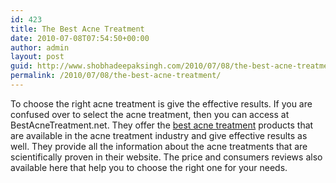```yaml
---
id: 423
title: The Best Acne Treatment
date: 2010-07-08T07:54:50+00:00
author: admin
layout: post
guid: http://www.shobhadeepaksingh.com/2010/07/08/the-best-acne-treatment/
permalink: /2010/07/08/the-best-acne-treatment/
---
```

To choose the right acne treatment is give the effective results. If you are confused over to select the acne treatment, then you can access at BestAcneTreatment.net. They offer the [best acne treatment](http://www.bestacnetreatment.net/) products that are available in the acne treatment industry and give effective results as well. They provide all the information about the acne treatments that are scientifically proven in their website. The price and consumers reviews also available here that help you to choose the right one for your needs.